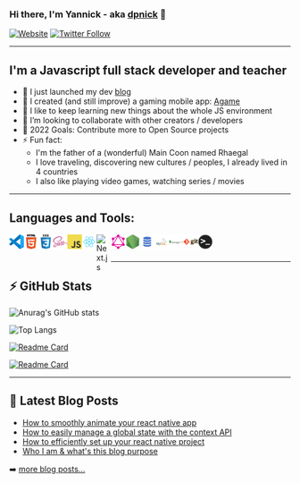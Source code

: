 ### Hi there, I'm Yannick - aka [dpnick][twitter] 👋

[![Website](https://img.shields.io/website?label=code-with-yannick.com&style=social&url=https%3A%2F%2Fcode-with-yannick.com)](https://code-with-yannick.com)
[![Twitter Follow](https://img.shields.io/twitter/follow/dpnick_?style=social)](https://twitter.com/intent/follow?original_referer=https://github.com/dpnick_&screen_name=dpnick_)

---

## I'm a Javascript full stack developer and teacher

- 🔭 I just launched my dev [blog][website]
- 👾 I created (and still improve) a gaming mobile app: [Agame][agame]
- 🌱 I like to keep learning new things about the whole JS environment
- 👯 I’m looking to collaborate with other creators / developers
- 🥅 2022 Goals: Contribute more to Open Source projects
- ⚡ Fun fact:
  - I'm the father of a (wonderful) Main Coon named Rhaegal
  - I love traveling, discovering new cultures / peoples, I already lived in 4 countries
  - I also like playing video games, watching series / movies

---

## Languages and Tools:

<img align="left" alt="Visual Studio Code" width="26px" src="https://raw.githubusercontent.com/github/explore/80688e429a7d4ef2fca1e82350fe8e3517d3494d/topics/visual-studio-code/visual-studio-code.png" />
<img align="left" alt="HTML5" width="26px" src="https://raw.githubusercontent.com/github/explore/80688e429a7d4ef2fca1e82350fe8e3517d3494d/topics/html/html.png" />
<img align="left" alt="CSS3" width="26px" src="https://raw.githubusercontent.com/github/explore/80688e429a7d4ef2fca1e82350fe8e3517d3494d/topics/css/css.png" />
<img align="left" alt="Sass" width="26px" src="https://raw.githubusercontent.com/github/explore/80688e429a7d4ef2fca1e82350fe8e3517d3494d/topics/sass/sass.png" />
<img align="left" alt="JavaScript" width="26px" src="https://raw.githubusercontent.com/github/explore/80688e429a7d4ef2fca1e82350fe8e3517d3494d/topics/javascript/javascript.png" />
<img align="left" alt="React" width="26px" src="https://raw.githubusercontent.com/github/explore/80688e429a7d4ef2fca1e82350fe8e3517d3494d/topics/react/react.png" />
<img align="left" alt="Next.js" width="26px" src="https://camo.githubusercontent.com/92ec9eb7eeab7db4f5919e3205918918c42e6772562afb4112a2909c1aaaa875/68747470733a2f2f6173736574732e76657263656c2e636f6d2f696d6167652f75706c6f61642f76313630373535343338352f7265706f7369746f726965732f6e6578742d6a732f6e6578742d6c6f676f2e706e67" />
<img align="left" alt="GraphQL" width="26px" src="https://raw.githubusercontent.com/github/explore/80688e429a7d4ef2fca1e82350fe8e3517d3494d/topics/graphql/graphql.png" />
<img align="left" alt="Node.js" width="26px" src="https://raw.githubusercontent.com/github/explore/80688e429a7d4ef2fca1e82350fe8e3517d3494d/topics/nodejs/nodejs.png" />
<img align="left" alt="SQL" width="26px" src="https://raw.githubusercontent.com/github/explore/80688e429a7d4ef2fca1e82350fe8e3517d3494d/topics/sql/sql.png" />
<img align="left" alt="MySQL" width="26px" src="https://raw.githubusercontent.com/github/explore/80688e429a7d4ef2fca1e82350fe8e3517d3494d/topics/mysql/mysql.png" />
<img align="left" alt="MongoDB" width="26px" src="https://raw.githubusercontent.com/github/explore/80688e429a7d4ef2fca1e82350fe8e3517d3494d/topics/mongodb/mongodb.png" />
<img align="left" alt="Git" width="26px" src="https://raw.githubusercontent.com/github/explore/80688e429a7d4ef2fca1e82350fe8e3517d3494d/topics/git/git.png" />
<img align="left" alt="Terminal" width="26px" src="https://raw.githubusercontent.com/github/explore/80688e429a7d4ef2fca1e82350fe8e3517d3494d/topics/terminal/terminal.png" />

<br/>
<br/>

---

## ⚡️ GitHub Stats

![Anurag's GitHub stats](https://github-readme-stats.vercel.app/api?username=dpnick&show_icons=true&count_private=true&theme=radical)

![Top Langs](https://github-readme-stats.vercel.app/api/top-langs/?username=dpnick&theme=radical)

[![Readme Card](https://github-readme-stats.vercel.app/api/pin/?username=dpnick&repo=react-native-note-tutorial&theme=radical&show_owner=true)](https://github.com/dpnick/react-native-note-tutorial)

[![Readme Card](https://github-readme-stats.vercel.app/api/pin/?username=dpnick&repo=react-native-starter&theme=radical&show_owner=true)](https://github.com/dpnick/react-native-starter)

---

## 📕 Latest Blog Posts

<!-- BLOG-POST-LIST:START -->
- [How to smoothly animate your react native app](https://code-with-yannick.com/how-to-animate-react-native-app)
- [How to easily manage a global state with the context API](https://code-with-yannick.com/how-to-manage-global-state-with-context)
- [How to efficiently set up your react native project](https://code-with-yannick.com/how-to-set-up-your-react-native-project)
- [Who I am &amp; what&#39;s this blog purpose](https://code-with-yannick.com/who-i-am)
<!-- BLOG-POST-LIST:END -->

➡️ [more blog posts...](https://code-with-yannick.com)

[website]: https://code-with-yannick.com
[twitter]: https://twitter.com/dpnick_
[agame]: https://agame.shop
